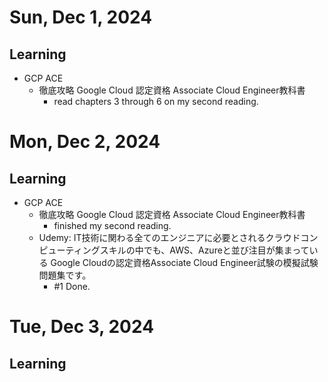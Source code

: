# Sun, Dec 1, 2024

## Learning

- GCP ACE
    - 徹底攻略 Google Cloud 認定資格 Associate Cloud Engineer教科書
        - read chapters 3 through 6 on my second reading.

# Mon, Dec 2, 2024

## Learning

- GCP ACE
    - 徹底攻略 Google Cloud 認定資格 Associate Cloud Engineer教科書
        - finished my second reading.
    - Udemy: IT技術に関わる全てのエンジニアに必要とされるクラウドコンピューティングスキルの中でも、AWS、Azureと並び注目が集まっている
      Google Cloudの認定資格Associate Cloud Engineer試験の模擬試験問題集です。
        - #1 Done.

# Tue, Dec 3, 2024

## Learning
